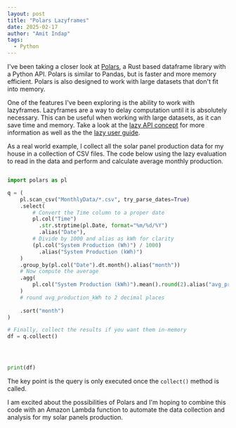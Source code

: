 ```yaml
---
layout: post
title: "Polars Lazyframes"
date: 2025-02-17
author: "Amit Indap"
tags:
  - Python
---
```


I've been taking a closer look at [Polars](https://pola.rs/), a Rust based dataframe library with a Python API. Polars is similar to Pandas, but is faster and more memory efficient. Polars is also designed to work with large datasets that don't fit into memory.

One of the features I've been exploring is the ability to work with lazyframes. Lazyframes are a way to delay computation until it is absolutely necessary. This can be useful when working with large datasets, as it can save time and memory. Take a look at the [lazy API concept](https://docs.pola.rs/user-guide/concepts/lazy-api/) for more information as well as the the [lazy user guide](https://docs.pola.rs/user-guide/lazy/).

As a real world example, I collect all the solar panel production data for my house in a collection of CSV files. The code below using the lazy evaluation to read in the data and perform and calculate average monthly production. 

```python

import polars as pl

q = (
    pl.scan_csv("MonthlyData/*.csv", try_parse_dates=True)
    .select(
        # Convert the Time column to a proper date
        pl.col("Time")
          .str.strptime(pl.Date, format="%m/%d/%Y")
          .alias("Date"),
        # Divide by 1000 and alias as kWh for clarity
        (pl.col("System Production (Wh)") / 1000)
          .alias("System Production (kWh)")
    )
    .group_by(pl.col("Date").dt.month().alias("month"))
    # Now compute the average
    .agg(
        pl.col("System Production (kWh)").mean().round(2).alias("avg_production_kWh")
    )
    # round avg_production_kWh to 2 decimal places
    
    .sort("month")
)

# Finally, collect the results if you want them in-memory
df = q.collect()




print(df)

```

The key point is the query is only executed once the `collect()` method is called. 

I am excited about the possibilities of Polars and I'm hoping to combine this code with an Amazon Lambda function to automate the data collection and analysis for my solar panels production.



